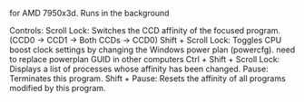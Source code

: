 for AMD 7950x3d.
Runs in the background

Controls:
Scroll Lock: Switches the CCD affinity of the focused program. (CCD0 → CCD1 → Both CCDs → CCD0)
Shift + Scroll Lock: Toggles CPU boost clock settings by changing the Windows power plan (powercfg). need to replace powerplan GUID in other computers
Ctrl + Shift + Scroll Lock: Displays a list of processes whose affinity has been changed.
Pause: Terminates this program.
Shift + Pause: Resets the affinity of all programs modified by this program.

